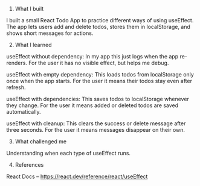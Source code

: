 1. What I built

I built a small React Todo App to practice different ways of using useEffect. The app lets users add and delete todos, stores them in localStorage, and shows short messages for actions.

2. What I learned

useEffect without dependency: In my app this just logs when the app re-renders. For the user it has no visible effect, but helps me debug.

useEffect with empty dependency: This loads todos from localStorage only once when the app starts. For the user it means their todos stay even after refresh.

useEffect with dependencies: This saves todos to localStorage whenever they change. For the user it means added or deleted todos are saved automatically.

useEffect with cleanup: This clears the success or delete message after three seconds. For the user it means messages disappear on their own.

3. What challenged me

Understanding when each type of useEffect runs.

4. References

React Docs – https://react.dev/reference/react/useEffect